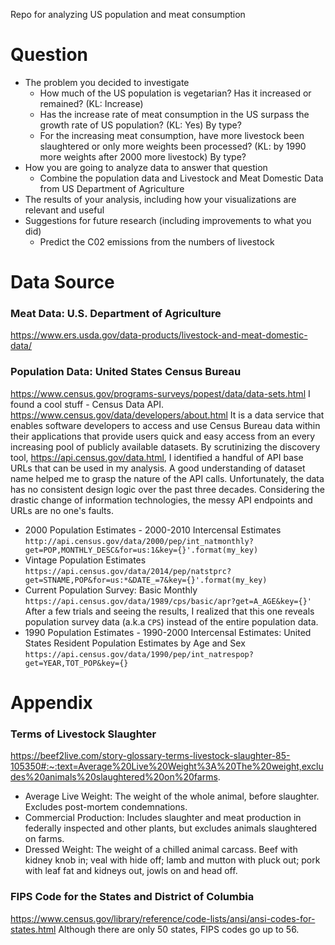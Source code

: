 Repo for analyzing US population and meat consumption

# Question
- The problem you decided to investigate
	- How much of the US population is vegetarian? Has it increased or remained? (KL: Increase)
	- Has the increase rate of meat consumption in the US surpass the growth rate of US population? (KL: Yes) By type?
	- For the increasing meat consumption, have more livestock been slaughtered or only more weights been processed? (KL: by 1990 more weights after 2000 more livestock) By type?
- How you are going to analyze data to answer that question
	- Combine the population data and Livestock and Meat Domestic Data from US Department of Agriculture 
- The results of your analysis, including how your visualizations are relevant and useful
- Suggestions for future research (including improvements to what you did)
	- Predict the C02 emissions from the numbers of livestock


# Data Source
### Meat Data: U.S. Department of Agriculture 
https://www.ers.usda.gov/data-products/livestock-and-meat-domestic-data/

### Population Data: United States Census Bureau
https://www.census.gov/programs-surveys/popest/data/data-sets.html
I found a cool stuff - Census Data API. 
https://www.census.gov/data/developers/about.html
It is a data service that enables software developers to access and use Census Bureau data within their applications that provide users quick and easy access from an every increasing pool of publicly available datasets.
By scrutinizing the discovery tool, https://api.census.gov/data.html, I identified a handful of API base URLs that can be used in my analysis. A good understanding of dataset name helped me to grasp the nature of the API calls. Unfortunately, the data has no consistent design logic over the past three decades. Considering the drastic change of information technologies, the messy API endpoints and URLs are no one's faults.
- 2000 Population Estimates - 2000-2010 Intercensal Estimates
`http://api.census.gov/data/2000/pep/int_natmonthly?get=POP,MONTHLY_DESC&for=us:1&key={}'.format(my_key)`
- Vintage Population Estimates
`https://api.census.gov/data/2014/pep/natstprc?get=STNAME,POP&for=us:*&DATE_=7&key={}'.format(my_key)`
- Current Population Survey: Basic Monthly
`https://api.census.gov/data/1989/cps/basic/apr?get=A_AGE&key={}'`
After a few trials and seeing the results, I realized that this one reveals population survey data (a.k.a `CPS`) instead of the entire population data.
- 1990 Population Estimates - 1990-2000 Intercensal Estimates: United States Resident Population Estimates by Age and Sex
`https://api.census.gov/data/1990/pep/int_natrespop?get=YEAR,TOT_POP&key={}`

# Appendix
### Terms of Livestock Slaughter
https://beef2live.com/story-glossary-terms-livestock-slaughter-85-105350#:~:text=Average%20Live%20Weight%3A%20The%20weight,excludes%20animals%20slaughtered%20on%20farms.
- Average Live Weight: The weight of the whole animal, before slaughter. Excludes post-mortem condemnations.
- Commercial Production: Includes slaughter and meat production in federally inspected and other plants, but excludes animals slaughtered on farms. 
- Dressed Weight: The weight of a chilled animal carcass. Beef with kidney knob in; veal with hide off; lamb and mutton with pluck out; pork with leaf fat and kidneys out, jowls on and head off.

### FIPS Code for the States and District of Columbia
https://www.census.gov/library/reference/code-lists/ansi/ansi-codes-for-states.html
Although there are only 50 states, FIPS codes go up to 56.

